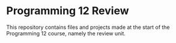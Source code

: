 # Programming 12 Review
This repository contains files and projects made at the start of the Programming 12 course, namely the review unit.
